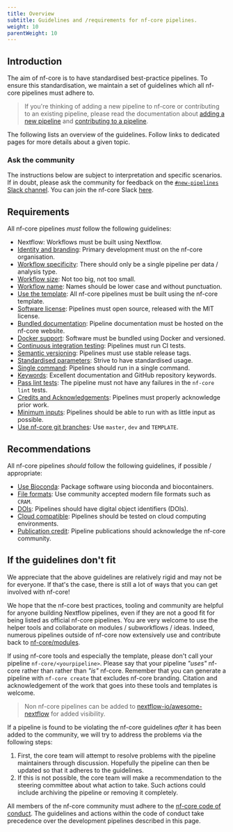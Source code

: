 ```yaml
---
title: Overview
subtitle: Guidelines and /requirements for nf-core pipelines.
weight: 10
parentWeight: 10
---
```


## Introduction

The aim of nf-core is to have standardised best-practice pipelines.
To ensure this standardisation, we maintain a set of guidelines which all nf-core
pipelines must adhere to.

> If you're thinking of adding a new pipeline to nf-core or contributing to an existing pipeline, please read the documentation
> about [adding a new pipeline](adding_pipelines) and [contributing to a pipeline](contributing_to_pipelines).

The following lists an overview of the guidelines. Follow links to dedicated pages for more details about a given topic.

### Ask the community

The instructions below are subject to interpretation and specific scenarios.
If in doubt, please ask the community for feedback on the [`#new-pipelines` Slack channel](https://nfcore.slack.com/channels/new-pipelines).
You can join the nf-core Slack [here](https://nf-co.re/join).

## Requirements

All nf-core pipelines _must_ follow the following guidelines:

- Nextflow: Workflows must be built using Nextflow.
- [Identity and branding](guidelines/requirements/identity_branding): Primary development must on the nf-core organisation.
- [Workflow specificity](guidelines/requirements/workflow_specificity): There should only be a single pipeline per data / analysis type.
- [Workflow size](guidelines/requirements/workflow_size): Not too big, not too small.
- [Workflow name](guidelines/requirements/workflow_name): Names should be lower case and without punctuation.
- [Use the template](guidelines/requirements/use_the_template): All nf-core pipelines must be built using the nf-core template.
- [Software license](guidelines/requirements/mit_license): Pipelines must open source, released with the MIT license.
- [Bundled documentation](guidelines/requirements/docs): Pipeline documentation must be hosted on the nf-core website.
- [Docker support](guidelines/requirements/docker): Software must be bundled using Docker and versioned.
- [Continuous integration testing](guidelines/requirements/ci_testing): Pipelines must run CI tests.
- [Semantic versioning](guidelines/requirements/semantic_versioning): Pipelines must use stable release tags.
- [Standardised parameters](guidelines/requirements/parameters): Strive to have standardised usage.
- [Single command](guidelines/requirements/single_command): Pipelines should run in a single command.
- [Keywords](guidelines/requirements/keywords): Excellent documentation and GitHub repository keywords.
- [Pass lint tests](guidelines/requirements/linting): The pipeline must not have any failures in the `nf-core lint` tests.
- [Credits and Acknowledgements](guidelines/requirements/acknowledgements): Pipelines must properly acknowledge prior work.
- [Minimum inputs](guidelines/requirements/minimum_inputs): Pipelines should be able to run with as little input as possible.
- [Use nf-core git branches](guidelines/requirements/git_branches): Use `master`, `dev` and `TEMPLATE`.

## Recommendations

All nf-core pipelines _should_ follow the following guidelines, if possible / appropriate:

- [Use Bioconda](guidelines/recommendations/bioconda): Package software using bioconda and biocontainers.
- [File formats](guidelines/recommendations/file_formats): Use community accepted modern file formats such as `CRAM`.
- [DOIs](guidelines/recommendations/dois): Pipelines should have digital object identifiers (DOIs).
- [Cloud compatible](guidelines/recommendations/cloud_compatible): Pipelines should be tested on cloud computing environments.
- [Publication credit](guidelines/recommendations/publication_credit): Pipeline publications should acknowledge the nf-core community.

## If the guidelines don't fit

We appreciate that the above guidelines are relatively rigid and may not be for everyone.
If that's the case, there is still a lot of ways that you can get involved with nf-core!

We hope that the nf-core best practices, tooling and community are helpful for anyone building Nextflow pipelines, even if they are not a good fit for being listed as official nf-core pipelines.
You are very welcome to use the helper tools and collaborate on modules / subworkflows / ideas.
Indeed, numerous pipelines outside of nf-core now extensively use and contribute back to [nf-core/modules](https://github.com/nf-core/modules).

If using nf-core tools and especially the template, please don't call your pipeline `nf-core/<yourpipeline>`.
Please say that your pipeline _"uses"_ nf-core rather than rather than _"is"_ nf-core.
Remember that you can generate a pipeline with `nf-core create` that excludes nf-core branding.
Citation and acknowledgement of the work that goes into these tools and templates is welcome.

> Non nf-core pipelines can be added to [nextflow-io/awesome-nextflow](https://github.com/nextflow-io/awesome-nextflow) for added visibility.

If a pipeline is found to be violating the nf-core guidelines _after_ it has been added to the community, we will try to address the problems via the following steps:

1. First, the core team will attempt to resolve problems with the pipeline maintainers through discussion. Hopefully the pipeline can then be updated so that it adheres to the guidelines.
2. If this is not possible, the core team will make a recommendation to the steering committee about what action to take. Such actions could include archiving the pipeline or removing it completely.

All members of the nf-core community must adhere to the [nf-core code of conduct](https://nf-co.re/code_of_conduct).
The guidelines and actions within the code of conduct take precedence over the development pipelines described in this page.
